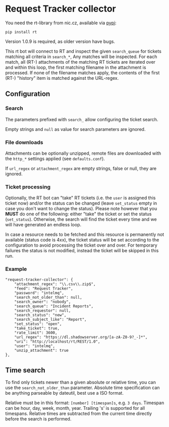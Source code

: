 Request Tracker collector
=========================

You need the rt-library from nic.cz, available via [pypi](https://pypi.org/project/rt/):

    pip install rt

Version 1.0.9 is required, as older version have bugs.

This rt bot will connect to RT and inspect the given `search_queue` for tickets matching all criteria in `search_*`, 
Any matches will be inspected. For each match, all (RT-) attachments of the matching RT tickets are iterated over and within this loop, the first matching filename in the attachment is processed.
If none of the filename matches apply, the contents of the first (RT-) "history" item is matched against the URL-regex.

## Configuration

### Search

The parameters prefixed with `search_` allow configuring the ticket search.

Empty strings and `null` as value for search parameters are ignored.

### File downloads

Attachments can be optionally unzipped, remote files are downloaded with the `http_*` settings applied (see `defaults.conf`).

If `url_regex` or `attachment_regex` are empty strings, false or null, they are ignored.

### Ticket processing

Optionally, the RT bot can "take" RT tickets (i.e. the `user` is assigned this ticket now) and/or the status can be changed (leave `set_status` empty in case you don't want to change the status). Please note however that you **MUST** do one of the following: either "take" the ticket  or set the status (`set_status`). Otherwise, the search will find the ticket every time and we will have generated an endless loop.

In case a resource needs to be fetched and this resource is permanently not available (status code is 4xx), the ticket status will be set according to the configuration to avoid processing the ticket over and over.
For temporary failures the status is not modified, instead the ticket will be skipped in this run.

### Example

    "request-tracker-collector": {
        "attachment_regex": "\\.csv\\.zip$",
        "feed": "Request Tracker",
        "password": "intelmq",
        "search_not_older_than": null,
        "search_owner": "nobody",
        "search_queue": "Incident Reports",
        "search_requestor": null,
        "search_status": "new",
        "search_subject_like": "Report",
        "set_status": "open",
        "take_ticket": true,
        "rate_limit": 3600,
        "url_regex": "https://dl.shadowserver.org/[a-zA-Z0-9?_-]*",
        "uri": "http://localhost/rt/REST/1.0",
        "user": "intelmq",
        "unzip_attachment": true
    },

## Time search

To find only tickets newer than a given absolute or relative time, you can use the `search_not_older_than` parameter. Absolute time specification can be anything parseable by dateutil, best use a ISO format.

Relative must be in this format: `[number] [timespan]s`, e.g. `3 days`. Timespan can be hour, day, week, month, year. Trailing 's' is supported for all timespans. Relative times are subtracted from the current time directly before the search is performed.
